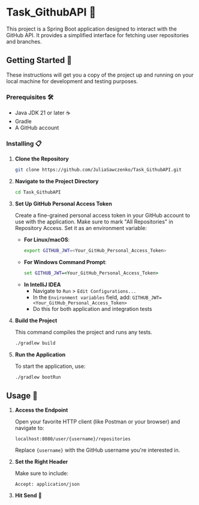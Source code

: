 # Task_GithubAPI 🚀

This project is a Spring Boot application designed to interact with the GitHub API. 
It provides a simplified interface for fetching user repositories and branches.

## Getting Started 🌟

These instructions will get you a copy of the project up and running on your local machine for development and testing purposes.

### Prerequisites 🛠️

- Java JDK 21 or later ☕
- Gradle
- A GitHub account

### Installing 📋

1. **Clone the Repository**

    ```sh
    git clone https://github.com/JuliaSawczenko/Task_GithubAPI.git
    ```

2. **Navigate to the Project Directory**

    ```sh
    cd Task_GithubAPI
    ```

3. **Set Up GitHub Personal Access Token**

    Create a fine-grained personal access token in your GitHub account to use with the application. Make sure to mark "All Repositories" in Repository Access. Set it as an environment variable:

    - **For Linux/macOS**:
        ```sh
        export GITHUB_JWT=<Your_GitHub_Personal_Access_Token>
        ```
    - **For Windows Command Prompt**:
        ```cmd
        set GITHUB_JWT=<Your_GitHub_Personal_Access_Token>
        ```
    - **In IntelliJ IDEA** 
        - Navigate to `Run` > `Edit Configurations...`
        - In the `Environment variables` field, add: `GITHUB_JWT=<Your_GitHub_Personal_Access_Token>`
        - Do this for both application and integration tests

4. **Build the Project**
   
    This command compiles the project and runs any tests.

    ```sh
    ./gradlew build
    ```
    
5. **Run the Application**

    To start the application, use:

    ```sh
    ./gradlew bootRun
    ```
    

## Usage 📝

1. **Access the Endpoint**
   
   Open your favorite HTTP client (like Postman or your browser) and navigate to:
   
   ```localhost:8080/user/{username}/repositories```

   Replace `{username}` with the GitHub username you're interested in.

3. **Set the Right Header**
   
   Make sure to include:

   ```Accept: application/json```

5. **Hit Send** 🚀
